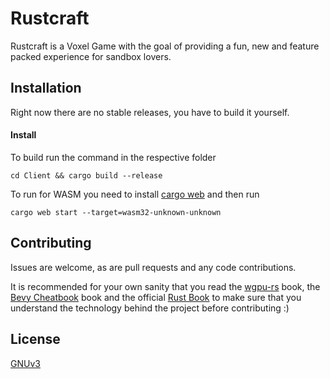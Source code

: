 # Rustcraft

Rustcraft is a Voxel Game with the goal of providing a fun, new and feature packed experience for sandbox lovers.

## Installation

Right now there are no stable releases, you have to build it yourself.

#### Install

To build run the command in the respective folder

`cd Client && cargo build --release`

To run for WASM you need to install [cargo web](https://github.com/koute/cargo-web) and then run

`cargo web start --target=wasm32-unknown-unknown`

## Contributing
Issues are welcome, as are pull requests and any code contributions.

It is recommended for your own sanity that you read the [wgpu-rs](https://sotrh.github.io/learn-wgpu/) book, the [Bevy Cheatbook](https://bevy-cheatbook.github.io/) book and the official [Rust Book](https://doc.rust-lang.org/stable/book/) to make sure that you understand the technology behind the project before contributing :)

## License
[GNUv3](https://www.gnu.org/licenses/gpl-3.0.en.html)
